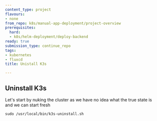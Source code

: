 ```yaml
---
content_type: project
flavours:
- none
from_repo: k8s/manual-app-deployment/project-overview
prerequisites:
  hard:
  - k8s/helm-deployment/deploy-backend
ready: true
submission_type: continue_repo
tags:
- kubernetes
- fluxcd
title: Unistall K3s

---
```



## Uninstall K3s

  Let's start by nuking the cluster as we have no idea what the true state is
  and we can start fresh

```
sudo /usr/local/bin/k3s-uninstall.sh
```